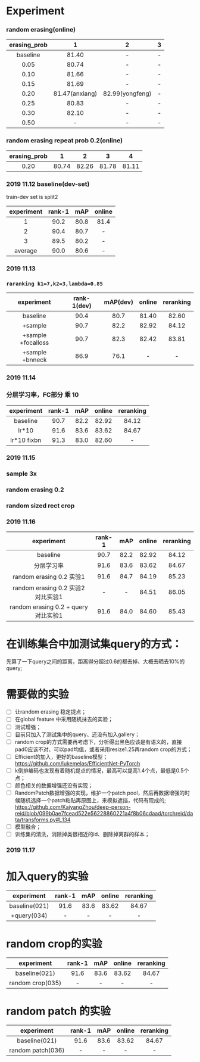 # Experiment
### random erasing(online)  

| erasing_prob |       1        |        2        | 3 |
|:------------:|:--------------:|:---------------:|:-:|
|   baseline   |     81.40      |        -        | - |
|     0.05     |     80.74      |        -        | - |
|     0.10     |     81.66      |        -        | - |
|     0.15     |     81.69      |        -        | - |
|     0.20     | 81.47(anxiang) | 82.99(yongfeng) | - |
|     0.25     |     80.83      |        -        | - |
|     0.30     |     82.10      |        -        | - |
|     0.50     |       -        |        -        | - |


### random erasing repeat prob 0.2(online)

| erasing_prob |   1   |   2   |   3   |   4   |
|:------------:|:-----:|:-----:|:-----:|:-----:|
|     0.20     | 80.74 | 82.26 | 81.78 | 81.11 |


### 2019 11.12 baseline(dev-set)
train-dev set is split2

| experiment | rank-1 | mAP  | online |
|:----------:|:------:|:----:|:------:|
|     1      |  90.2  | 80.8 |  81.4  |
|     2      |  90.4  | 80.7 |   -    |
|     3      |  89.5  | 80.2 |   -    |
|  average   |  90.0  | 80.6 |   -    |

### 2019 11.13 
### `raranking k1=7,k2=3,lambda=0.85`
|     experiment      | rank-1(dev) | mAP(dev) | online | reranking |
|:-------------------:|:-----------:|:--------:|:------:|:---------:|
|      baseline       |    90.4     |   80.7   | 81.40  |   82.60   |
|       +sample       |    90.7     |   82.2   | 82.92  |   84.12   |
| +sample  +focalloss |    90.7     |   82.3   | 82.42  |   83.81   |
|  +sample  +bnneck   |    86.9     |   76.1   |   -    |     -     |

### 2019 11.14
### 分层学习率，FC部分 乘 10
| experiment  | rank-1 | mAP  | online | reranking |
|:-----------:|:------:|:----:|:------:|:---------:|
|  baseline   |  90.7  | 82.2 | 82.92  |   84.12   |
|    lr*10    |  91.6  | 83.6 | 83.62  |   84.67   |
| lr*10 fixbn |  91.3  | 83.0 | 82.60  |     -     |

### 2019 11.15
### sample 3x 
### random erasing 0.2
### random sized rect crop

### 2019 11.16
|              experiment              | rank-1 | mAP  | online | reranking |
|:------------------------------------:|:------:|:----:|:------:|:---------:|
|               baseline               |  90.7  | 82.2 | 82.92  |   84.12   |
|              分层学习率              |  91.6  | 83.6 | 83.62  |   84.67   |
|       random erasing 0.2 实验1       |  91.6  | 84.7 | 84.19  |   85.23   |
|  random erasing 0.2 实验2 对比实验1  |   -    |  -   | 84.51  |   86.05   |
| random erasing 0.2 + query 对比实验1 |  91.6  | 84.0 | 84.60  |   85.43   |

# 在训练集合中加测试集query的方式：
先算了一下query之间的距离，距离得分超过0.6的都去掉、大概去晒去10%的query;

# 需要做的实验
- [ ] 让random erasing 稳定提点；
- [ ] 在global feature 中采用随机抹去的实验；
- [ ] 测试增强；
- [ ] 目前只加入了测试集中的query、还没有加入gallery；
- [ ] random crop的方式需要再考虑下，分析得出黑色应该是有语义的，直接pad0应该不对、可以pad均值，或者采用resize1.25再random crop的方式；
- [ ] Efficient的加入，更好的baseline模型；   
https://github.com/lukemelas/EfficientNet-PyTorch
- [ ] k倒排编码也发现有着随机提点的情况，最高可以提高1.4个点，最低是0.5个点；
- [ ] 颜色相关的数据增强还没有实现；
- [ ] RandomPatch数据增强的实现，维护一个patch pool，然后再数据增强的时候随机选择一个patch粘贴再原图上，来模拟遮挡，代码有现成的;  
https://github.com/KaiyangZhou/deep-person-reid/blob/099b0ae7fcead522e56228860221a4f8b06cdaad/torchreid/data/transforms.py#L134
- [ ] 模型融合；
- [ ] 训练集的清洗，消除掉类很相近的id、删除掉离群的样本；

### 2019 11.17

# 加入query的实验

|  experiment   | rank-1 | mAP  | online | reranking |
|:-------------:|:------:|:----:|:------:|:---------:|
| baseline(021) |  91.6  | 83.6 | 83.62  |   84.67   |
|  +query(034)  |   -    |  -   |   -    |     -     |

# random crop的实验

|    experiment    | rank-1 | mAP  | online | reranking |
|:----------------:|:------:|:----:|:------:|:---------:|
|  baseline(021)   |  91.6  | 83.6 | 83.62  |   84.67   |
| random crop(035) |   -    |  -   |   -    |     -     |

# random patch 的实验

|    experiment     | rank-1 | mAP  | online | reranking |
|:-----------------:|:------:|:----:|:------:|:---------:|
|   baseline(021)   |  91.6  | 83.6 | 83.62  |   84.67   |
| random patch(036) |   -    |  -   |   -    |     -     |